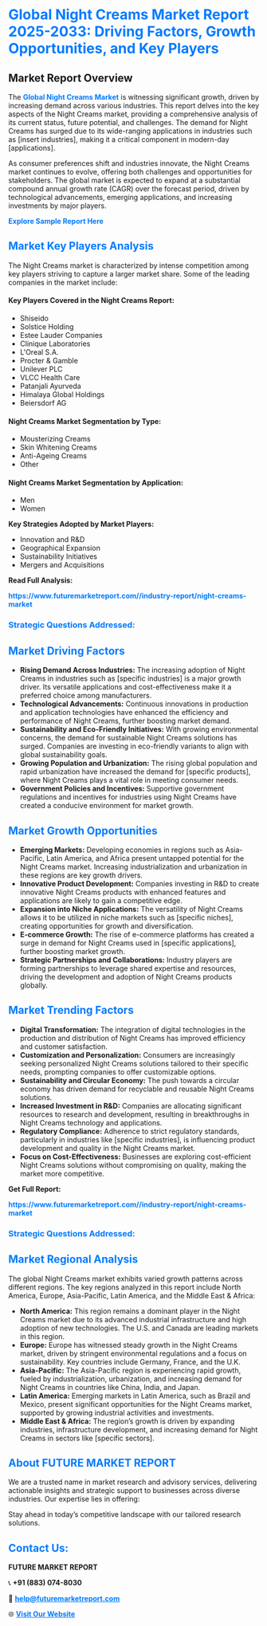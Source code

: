 <h1 style="color: #007BFF;">Global Night Creams Market Report 2025-2033: Driving Factors, Growth Opportunities, and Key Players</h1>

<section id="overview">
<h2>Market Report Overview</h2>
<p>The <a href="https://www.futuremarketreport.com//industry-report/night-creams-market" style="color: #007BFF; text-decoration: none;"><strong>Global Night Creams Market</strong></a> is witnessing significant growth, driven by increasing demand across various industries. This report delves into the key aspects of the Night Creams market, providing a comprehensive analysis of its current status, future potential, and challenges. The demand for Night Creams has surged due to its wide-ranging applications in industries such as [insert industries], making it a critical component in modern-day [applications].</p>
<p>As consumer preferences shift and industries innovate, the Night Creams market continues to evolve, offering both challenges and opportunities for stakeholders. The global market is expected to expand at a substantial compound annual growth rate (CAGR) over the forecast period, driven by technological advancements, emerging applications, and increasing investments by major players.</p>
</section>

<section id="overview">
<p><a href="https://www.futuremarketreport.com//request-sample/reportId=85198" style="color: #007BFF; text-decoration: none;"><strong>Explore Sample Report Here</strong></a></p>
</section>

<section id="key-players">
<h2 style="color: #007BFF;">Market Key Players Analysis</h2>
<p>The Night Creams market is characterized by intense competition among key players striving to capture a larger market share. Some of the leading companies in the market include:</p>
<h4>Key Players Covered in the Night Creams Report:</h4>
<ul><li>Shiseido</li><li>Solstice Holding</li><li>Estee Lauder Companies</li><li>Clinique Laboratories</li><li>L&#039;Oreal S.A.</li><li>Procter &amp; Gamble</li><li>Unilever PLC</li><li>VLCC Health Care</li><li>Patanjali Ayurveda</li><li>Himalaya Global Holdings</li><li>Beiersdorf AG</li></ul>
<h4>Night Creams Market Segmentation by Type:</h4>
<ul><li>Mousterizing Creams</li><li>Skin Whitening Creams</li><li>Anti-Ageing Creams</li><li>Other</li></ul>

<h4>Night Creams Market Segmentation by Application:</h4>
<ul><li>Men</li><li>Women</li></ul>
<p><strong>Key Strategies Adopted by Market Players:</strong></p>
<ul>
<li>Innovation and R&D</li>
<li>Geographical Expansion</li>
<li>Sustainability Initiatives</li>
<li>Mergers and Acquisitions</li>
</ul>
</section>

<section>
<p><strong>Read Full Analysis: </strong></p><a href="https://www.futuremarketreport.com//industry-report/night-creams-market" style="color: #007BFF; text-decoration: none;"><strong>https://www.futuremarketreport.com//industry-report/night-creams-market</strong></a>
<h3 style="color: #007BFF;">Strategic Questions Addressed:</h3>
</section>

<section id="driving-factors">
<h2 style="color: #007BFF;">Market Driving Factors</h2>
<ul>
<li><strong>Rising Demand Across Industries:</strong> The increasing adoption of Night Creams in industries such as [specific industries] is a major growth driver. Its versatile applications and cost-effectiveness make it a preferred choice among manufacturers.</li>
<li><strong>Technological Advancements:</strong> Continuous innovations in production and application technologies have enhanced the efficiency and performance of Night Creams, further boosting market demand.</li>
<li><strong>Sustainability and Eco-Friendly Initiatives:</strong> With growing environmental concerns, the demand for sustainable Night Creams solutions has surged. Companies are investing in eco-friendly variants to align with global sustainability goals.</li>
<li><strong>Growing Population and Urbanization:</strong> The rising global population and rapid urbanization have increased the demand for [specific products], where Night Creams plays a vital role in meeting consumer needs.</li>
<li><strong>Government Policies and Incentives:</strong> Supportive government regulations and incentives for industries using Night Creams have created a conducive environment for market growth.</li>
</ul>
</section>

<section id="growth-opportunities">
<h2 style="color: #007BFF;">Market Growth Opportunities</h2>
<ul>
<li><strong>Emerging Markets:</strong> Developing economies in regions such as Asia-Pacific, Latin America, and Africa present untapped potential for the Night Creams market. Increasing industrialization and urbanization in these regions are key growth drivers.</li>
<li><strong>Innovative Product Development:</strong> Companies investing in R&D to create innovative Night Creams products with enhanced features and applications are likely to gain a competitive edge.</li>
<li><strong>Expansion into Niche Applications:</strong> The versatility of Night Creams allows it to be utilized in niche markets such as [specific niches], creating opportunities for growth and diversification.</li>
<li><strong>E-commerce Growth:</strong> The rise of e-commerce platforms has created a surge in demand for Night Creams used in [specific applications], further boosting market growth.</li>
<li><strong>Strategic Partnerships and Collaborations:</strong> Industry players are forming partnerships to leverage shared expertise and resources, driving the development and adoption of Night Creams products globally.</li>
</ul>
</section>

<section id="trending-factors">
<h2 style="color: #007BFF;">Market Trending Factors</h2>
<ul>
<li><strong>Digital Transformation:</strong> The integration of digital technologies in the production and distribution of Night Creams has improved efficiency and customer satisfaction.</li>
<li><strong>Customization and Personalization:</strong> Consumers are increasingly seeking personalized Night Creams solutions tailored to their specific needs, prompting companies to offer customizable options.</li>
<li><strong>Sustainability and Circular Economy:</strong> The push towards a circular economy has driven demand for recyclable and reusable Night Creams solutions.</li>
<li><strong>Increased Investment in R&D:</strong> Companies are allocating significant resources to research and development, resulting in breakthroughs in Night Creams technology and applications.</li>
<li><strong>Regulatory Compliance:</strong> Adherence to strict regulatory standards, particularly in industries like [specific industries], is influencing product development and quality in the Night Creams market.</li>
<li><strong>Focus on Cost-Effectiveness:</strong> Businesses are exploring cost-efficient Night Creams solutions without compromising on quality, making the market more competitive.</li>
</ul>
</section>

<section>
<p><strong>Get Full Report: </strong></p><a href="https://www.futuremarketreport.com//industry-report/night-creams-market" style="color: #007BFF; text-decoration: none;"><strong>https://www.futuremarketreport.com//industry-report/night-creams-market</strong></a>
<h3 style="color: #007BFF;">Strategic Questions Addressed:</h3>
</section>


<section id="regional-analysis">
<h2 style="color: #007BFF;">Market Regional Analysis</h2>
<p>The global Night Creams market exhibits varied growth patterns across different regions. The key regions analyzed in this report include North America, Europe, Asia-Pacific, Latin America, and the Middle East & Africa:</p>
<ul>
<li><strong>North America:</strong> This region remains a dominant player in the Night Creams market due to its advanced industrial infrastructure and high adoption of new technologies. The U.S. and Canada are leading markets in this region.</li>
<li><strong>Europe:</strong> Europe has witnessed steady growth in the Night Creams market, driven by stringent environmental regulations and a focus on sustainability. Key countries include Germany, France, and the U.K.</li>
<li><strong>Asia-Pacific:</strong> The Asia-Pacific region is experiencing rapid growth, fueled by industrialization, urbanization, and increasing demand for Night Creams in countries like China, India, and Japan.</li>
<li><strong>Latin America:</strong> Emerging markets in Latin America, such as Brazil and Mexico, present significant opportunities for the Night Creams market, supported by growing industrial activities and investments.</li>
<li><strong>Middle East & Africa:</strong> The region’s growth is driven by expanding industries, infrastructure development, and increasing demand for Night Creams in sectors like [specific sectors].</li>
</ul>
</section>

<footer>
<h2 style="color: #007BFF;">About FUTURE MARKET REPORT</h2>
<p>We are a trusted name in market research and advisory services, delivering actionable insights and strategic support to businesses across diverse industries. Our expertise lies in offering:</p>

<p>Stay ahead in today’s competitive landscape with our tailored research solutions.</p>

<h2 style="color: #007BFF;">Contact Us:</h2>
<p><strong>FUTURE MARKET REPORT</strong></p>
<p>📞 <strong>+91 (883) 074-8030</strong></p>
<p>📧 <strong><a href="mailto:help@futuremarketreport.com" style="color: #007BFF;">help@futuremarketreport.com</a></strong></p>
<p>🌐 <strong><a href="https://www.futuremarketreport.com/" style="color: #007BFF;">Visit Our Website</a></strong></p>
</footer>